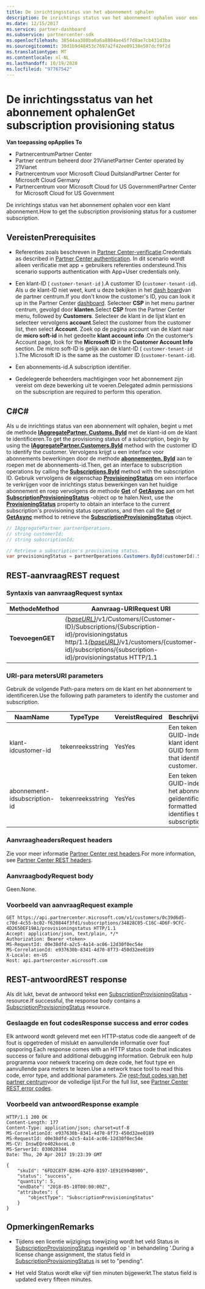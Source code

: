 ```yaml
---
title: De inrichtingsstatus van het abonnement ophalen
description: De inrichtings status van het abonnement ophalen voor een klant abonnement.
ms.date: 12/15/2017
ms.service: partner-dashboard
ms.subservice: partnercenter-sdk
ms.openlocfilehash: 38544aa380ba0a6a8804ae45f7d8ae7cb431d3ba
ms.sourcegitcommit: 30d1b9d48453c7697a2f42ee09138e507dcf9f2d
ms.translationtype: MT
ms.contentlocale: nl-NL
ms.lasthandoff: 10/19/2020
ms.locfileid: "97767542"
---
```

# <a name="get-subscription-provisioning-status"></a><span data-ttu-id="2ef70-103">De inrichtingsstatus van het abonnement ophalen</span><span class="sxs-lookup"><span data-stu-id="2ef70-103">Get subscription provisioning status</span></span>

<span data-ttu-id="2ef70-104">**Van toepassing op**</span><span class="sxs-lookup"><span data-stu-id="2ef70-104">**Applies To**</span></span>

- <span data-ttu-id="2ef70-105">Partnercentrum</span><span class="sxs-lookup"><span data-stu-id="2ef70-105">Partner Center</span></span>
- <span data-ttu-id="2ef70-106">Partner centrum beheerd door 21Vianet</span><span class="sxs-lookup"><span data-stu-id="2ef70-106">Partner Center operated by 21Vianet</span></span>
- <span data-ttu-id="2ef70-107">Partnercentrum voor Microsoft Cloud Duitsland</span><span class="sxs-lookup"><span data-stu-id="2ef70-107">Partner Center for Microsoft Cloud Germany</span></span>
- <span data-ttu-id="2ef70-108">Partnercentrum voor Microsoft Cloud for US Government</span><span class="sxs-lookup"><span data-stu-id="2ef70-108">Partner Center for Microsoft Cloud for US Government</span></span>

<span data-ttu-id="2ef70-109">De inrichtings status van het abonnement ophalen voor een klant abonnement.</span><span class="sxs-lookup"><span data-stu-id="2ef70-109">How to get the subscription provisioning status for a customer subscription.</span></span>

## <a name="prerequisites"></a><span data-ttu-id="2ef70-110">Vereisten</span><span class="sxs-lookup"><span data-stu-id="2ef70-110">Prerequisites</span></span>

- <span data-ttu-id="2ef70-111">Referenties zoals beschreven in [Partner Center-verificatie](partner-center-authentication.md).</span><span class="sxs-lookup"><span data-stu-id="2ef70-111">Credentials as described in [Partner Center authentication](partner-center-authentication.md).</span></span> <span data-ttu-id="2ef70-112">In dit scenario wordt alleen verificatie met app + gebruikers referenties ondersteund.</span><span class="sxs-lookup"><span data-stu-id="2ef70-112">This scenario supports authentication with App+User credentials only.</span></span>

- <span data-ttu-id="2ef70-113">Een klant-ID ( `customer-tenant-id` ).</span><span class="sxs-lookup"><span data-stu-id="2ef70-113">A customer ID (`customer-tenant-id`).</span></span> <span data-ttu-id="2ef70-114">Als u de klant-ID niet weet, kunt u deze bekijken in het [dash board](https://partner.microsoft.com/dashboard)van de partner centrum.</span><span class="sxs-lookup"><span data-stu-id="2ef70-114">If you don't know the customer's ID, you can look it up in the Partner Center [dashboard](https://partner.microsoft.com/dashboard).</span></span> <span data-ttu-id="2ef70-115">Selecteer **CSP** in het menu partner centrum, gevolgd door **klanten**.</span><span class="sxs-lookup"><span data-stu-id="2ef70-115">Select **CSP** from the Partner Center menu, followed by **Customers**.</span></span> <span data-ttu-id="2ef70-116">Selecteer de klant in de lijst klant en selecteer vervolgens **account**.</span><span class="sxs-lookup"><span data-stu-id="2ef70-116">Select the customer from the customer list, then select **Account**.</span></span> <span data-ttu-id="2ef70-117">Zoek op de pagina account van de klant naar de **micro soft-id** in het gedeelte **klant account info** .</span><span class="sxs-lookup"><span data-stu-id="2ef70-117">On the customer’s Account page, look for the **Microsoft ID** in the **Customer Account Info** section.</span></span> <span data-ttu-id="2ef70-118">De micro soft-ID is gelijk aan de klant-ID ( `customer-tenant-id` ).</span><span class="sxs-lookup"><span data-stu-id="2ef70-118">The Microsoft ID is the same as the customer ID  (`customer-tenant-id`).</span></span>

- <span data-ttu-id="2ef70-119">Een abonnements-id.</span><span class="sxs-lookup"><span data-stu-id="2ef70-119">A subscription identifier.</span></span>

- <span data-ttu-id="2ef70-120">Gedelegeerde beheerders machtigingen voor het abonnement zijn vereist om deze bewerking uit te voeren.</span><span class="sxs-lookup"><span data-stu-id="2ef70-120">Delegated admin permissions on the subscription are required to perform this operation.</span></span>

## <a name="c"></a><span data-ttu-id="2ef70-121">C\#</span><span class="sxs-lookup"><span data-stu-id="2ef70-121">C\#</span></span>

<span data-ttu-id="2ef70-122">Als u de inrichtings status van een abonnement wilt ophalen, begint u met de methode [**IAggregatePartner. Customs. ById**](/dotnet/api/microsoft.store.partnercenter.customers.icustomercollection.byid) met de klant-id om de klant te identificeren.</span><span class="sxs-lookup"><span data-stu-id="2ef70-122">To get the provisioning status of a subscription, begin by using the [**IAggregatePartner.Customers.ById**](/dotnet/api/microsoft.store.partnercenter.customers.icustomercollection.byid) method with the customer ID to identify the customer.</span></span> <span data-ttu-id="2ef70-123">Vervolgens krijgt u een interface voor abonnements bewerkingen door de methode [**abonnementen. ById**](/dotnet/api/microsoft.store.partnercenter.customerusers.icustomerusercollection.byid) aan te roepen met de abonnements-id.</span><span class="sxs-lookup"><span data-stu-id="2ef70-123">Then, get an interface to subscription operations by calling the [**Subscriptions.ById**](/dotnet/api/microsoft.store.partnercenter.customerusers.icustomerusercollection.byid) method with the subscription ID.</span></span> <span data-ttu-id="2ef70-124">Gebruik vervolgens de eigenschap [**ProvisioningStatus**](/dotnet/api/microsoft.store.partnercenter.subscriptions.isubscription.provisioningstatus) om een interface te verkrijgen voor de inrichtings status bewerkingen van het huidige abonnement en roep vervolgens de methode [**Get**](/dotnet/api/microsoft.store.partnercenter.subscriptions.isubscriptionprovisioningstatus.get) of [**GetAsync**](/dotnet/api/microsoft.store.partnercenter.subscriptions.isubscriptionprovisioningstatus.getasync) aan om het [**SubscriptionProvisioningStatus**](/dotnet/api/microsoft.store.partnercenter.models.subscriptions.subscriptionprovisioningstatus) -object op te halen.</span><span class="sxs-lookup"><span data-stu-id="2ef70-124">Next, use the [**ProvisioningStatus**](/dotnet/api/microsoft.store.partnercenter.subscriptions.isubscription.provisioningstatus) property to obtain an interface to the current subscription's provisioning status operations, and then call the [**Get**](/dotnet/api/microsoft.store.partnercenter.subscriptions.isubscriptionprovisioningstatus.get) or [**GetAsync**](/dotnet/api/microsoft.store.partnercenter.subscriptions.isubscriptionprovisioningstatus.getasync) method to retrieve the [**SubscriptionProvisioningStatus**](/dotnet/api/microsoft.store.partnercenter.models.subscriptions.subscriptionprovisioningstatus) object.</span></span>

``` csharp
// IAggregatePartner partnerOperations.
// string customerId;
// string subscriptionId;

// Retrieve a subscription's provisioning status.
var provisioningStatus = partnerOperations.Customers.ById(customerId).Subscriptions.ById(subscriptionID).ProvisioningStatus.Get();
```

## <a name="rest-request"></a><span data-ttu-id="2ef70-125">REST-aanvraag</span><span class="sxs-lookup"><span data-stu-id="2ef70-125">REST request</span></span>

### <a name="request-syntax"></a><span data-ttu-id="2ef70-126">Syntaxis van aanvraag</span><span class="sxs-lookup"><span data-stu-id="2ef70-126">Request syntax</span></span>

| <span data-ttu-id="2ef70-127">Methode</span><span class="sxs-lookup"><span data-stu-id="2ef70-127">Method</span></span>  | <span data-ttu-id="2ef70-128">Aanvraag-URI</span><span class="sxs-lookup"><span data-stu-id="2ef70-128">Request URI</span></span>                                                                                                                        |
|---------|------------------------------------------------------------------------------------------------------------------------------------|
| <span data-ttu-id="2ef70-129">**Toevoegen**</span><span class="sxs-lookup"><span data-stu-id="2ef70-129">**GET**</span></span> | <span data-ttu-id="2ef70-130">[*{baseURL}*](partner-center-rest-urls.md)/v1/Customers/{Customer-ID}/Subscriptions/{Subscription-id}/provisioningstatus http/1.1</span><span class="sxs-lookup"><span data-stu-id="2ef70-130">[*{baseURL}*](partner-center-rest-urls.md)/v1/customers/{customer-id}/subscriptions/{subscription-id}/provisioningstatus HTTP/1.1</span></span> |

### <a name="uri-parameters"></a><span data-ttu-id="2ef70-131">URI-para meters</span><span class="sxs-lookup"><span data-stu-id="2ef70-131">URI parameters</span></span>

<span data-ttu-id="2ef70-132">Gebruik de volgende Path-para meters om de klant en het abonnement te identificeren.</span><span class="sxs-lookup"><span data-stu-id="2ef70-132">Use the following path parameters to identify the customer and subscription.</span></span>

| <span data-ttu-id="2ef70-133">Naam</span><span class="sxs-lookup"><span data-stu-id="2ef70-133">Name</span></span>            | <span data-ttu-id="2ef70-134">Type</span><span class="sxs-lookup"><span data-stu-id="2ef70-134">Type</span></span>   | <span data-ttu-id="2ef70-135">Vereist</span><span class="sxs-lookup"><span data-stu-id="2ef70-135">Required</span></span> | <span data-ttu-id="2ef70-136">Beschrijving</span><span class="sxs-lookup"><span data-stu-id="2ef70-136">Description</span></span>                                               |
|-----------------|--------|----------|-----------------------------------------------------------|
| <span data-ttu-id="2ef70-137">klant-id</span><span class="sxs-lookup"><span data-stu-id="2ef70-137">customer-id</span></span>     | <span data-ttu-id="2ef70-138">tekenreeks</span><span class="sxs-lookup"><span data-stu-id="2ef70-138">string</span></span> | <span data-ttu-id="2ef70-139">Yes</span><span class="sxs-lookup"><span data-stu-id="2ef70-139">Yes</span></span>      | <span data-ttu-id="2ef70-140">Een teken reeks met een GUID-indeling die de klant identificeert.</span><span class="sxs-lookup"><span data-stu-id="2ef70-140">A GUID formatted string that identifies the customer.</span></span>     |
| <span data-ttu-id="2ef70-141">abonnement-id</span><span class="sxs-lookup"><span data-stu-id="2ef70-141">subscription-id</span></span> | <span data-ttu-id="2ef70-142">tekenreeks</span><span class="sxs-lookup"><span data-stu-id="2ef70-142">string</span></span> | <span data-ttu-id="2ef70-143">Yes</span><span class="sxs-lookup"><span data-stu-id="2ef70-143">Yes</span></span>      | <span data-ttu-id="2ef70-144">Een teken reeks met een GUID-indeling waarmee het abonnement wordt geïdentificeerd.</span><span class="sxs-lookup"><span data-stu-id="2ef70-144">A GUID formatted string that identifies the subscription.</span></span> |

### <a name="request-headers"></a><span data-ttu-id="2ef70-145">Aanvraagheaders</span><span class="sxs-lookup"><span data-stu-id="2ef70-145">Request headers</span></span>

<span data-ttu-id="2ef70-146">Zie voor meer informatie [Partner Center rest headers](headers.md).</span><span class="sxs-lookup"><span data-stu-id="2ef70-146">For more information, see [Partner Center REST headers](headers.md).</span></span>

### <a name="request-body"></a><span data-ttu-id="2ef70-147">Aanvraagbody</span><span class="sxs-lookup"><span data-stu-id="2ef70-147">Request body</span></span>

<span data-ttu-id="2ef70-148">Geen.</span><span class="sxs-lookup"><span data-stu-id="2ef70-148">None.</span></span>

### <a name="request-example"></a><span data-ttu-id="2ef70-149">Voorbeeld van aanvraag</span><span class="sxs-lookup"><span data-stu-id="2ef70-149">Request example</span></span>

```http
GET https://api.partnercenter.microsoft.com/v1/customers/0c39d6d5-c70d-4c55-bc02-f620844f3fd1/subscriptions/34828C05-C16C-4D6F-9CFC-4D2650EF19A1/provisioningstatus HTTP/1.1
Accept: application/json, text/plain, */*
Authorization: Bearer <token>
MS-RequestId: d0e38dfd-a2c5-4a14-ac06-12d30f0ec54e
MS-CorrelationId: e937630b-8341-4d70-8f73-450d32ee0189
X-Locale: en-US
Host: api.partnercenter.microsoft.com
```

## <a name="rest-response"></a><span data-ttu-id="2ef70-150">REST-antwoord</span><span class="sxs-lookup"><span data-stu-id="2ef70-150">REST response</span></span>

<span data-ttu-id="2ef70-151">Als dit lukt, bevat de antwoord tekst een [SubscriptionProvisioningStatus](subscription-resources.md#subscriptionprovisioningstatus) -resource.</span><span class="sxs-lookup"><span data-stu-id="2ef70-151">If successful, the response body contains a [SubscriptionProvisioningStatus](subscription-resources.md#subscriptionprovisioningstatus) resource.</span></span>

### <a name="response-success-and-error-codes"></a><span data-ttu-id="2ef70-152">Geslaagde en fout codes</span><span class="sxs-lookup"><span data-stu-id="2ef70-152">Response success and error codes</span></span>

<span data-ttu-id="2ef70-153">Elk antwoord wordt geleverd met een HTTP-status code die aangeeft of de fout is opgetreden of mislukt en aanvullende informatie over fout opsporing.</span><span class="sxs-lookup"><span data-stu-id="2ef70-153">Each response comes with an HTTP status code that indicates success or failure and additional debugging information.</span></span> <span data-ttu-id="2ef70-154">Gebruik een hulp programma voor netwerk tracering om deze code, het fout type en aanvullende para meters te lezen.</span><span class="sxs-lookup"><span data-stu-id="2ef70-154">Use a network trace tool to read this code, error type, and additional parameters.</span></span> <span data-ttu-id="2ef70-155">Zie [rest-fout codes van het partner centrum](error-codes.md)voor de volledige lijst.</span><span class="sxs-lookup"><span data-stu-id="2ef70-155">For the full list, see [Partner Center REST error codes](error-codes.md).</span></span>

### <a name="response-example"></a><span data-ttu-id="2ef70-156">Voorbeeld van antwoord</span><span class="sxs-lookup"><span data-stu-id="2ef70-156">Response example</span></span>

```http
HTTP/1.1 200 OK
Content-Length: 177
Content-Type: application/json; charset=utf-8
MS-CorrelationId: e937630b-8341-4d70-8f73-450d32ee0189
MS-RequestId: d0e38dfd-a2c5-4a14-ac06-12d30f0ec54e
MS-CV: InswEQre402koceL.0
MS-ServerId: 030020344
Date: Thu, 20 Apr 2017 19:23:39 GMT

{
    "skuId": "6FD2C87F-B296-42F0-B197-1E91E994B900",
    "status": "success",
    "quantity": 5,
    "endDate": "2018-05-10T00:00:00Z",
    "attributes": {
        "objectType": "SubscriptionProvisioningStatus"
    }
}
```

## <a name="remarks"></a><span data-ttu-id="2ef70-157">Opmerkingen</span><span class="sxs-lookup"><span data-stu-id="2ef70-157">Remarks</span></span>

- <span data-ttu-id="2ef70-158">Tijdens een licentie wijzigings toewijzing wordt het veld Status in [SubscriptionProvisioningStatus](subscription-resources.md#subscriptionprovisioningstatus) ingesteld op ' in behandeling '.</span><span class="sxs-lookup"><span data-stu-id="2ef70-158">During a license change assignment, the status field in [SubscriptionProvisioningStatus](subscription-resources.md#subscriptionprovisioningstatus) is set to "pending".</span></span>

- <span data-ttu-id="2ef70-159">Het veld Status wordt elke vijf tien minuten bijgewerkt.</span><span class="sxs-lookup"><span data-stu-id="2ef70-159">The status field is updated every fifteen minutes.</span></span>
